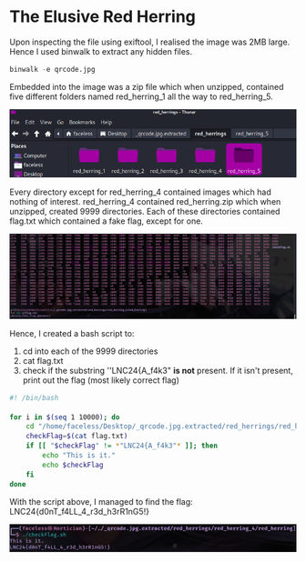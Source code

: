 # The Elusive Red Herring

Upon inspecting the file using exiftool, I realised the image was 2MB large. Hence I used binwalk to extract any hidden files.

```python
binwalk -e qrcode.jpg
```

Embedded into the image was a zip file which when unzipped, contained five different folders named red_herring_1 all the way to red_herring_5. 

​![image](assets/image-20240312165623-q7v8e05.png)​

Every directory except for red_herring_4 contained images which had nothing of interest. red_herring_4 contained red_herring.zip which when unzipped, created 9999 directories. Each of these directories contained flag.txt which contained a fake flag, except for one.

​![image](assets/image-20240312165734-b4g755j.png)​

Hence, I created a bash script to:

1. cd into each of the 9999 directories
2. cat flag.txt
3. check if the substring ''LNC24{A_f4k3" **is not** present. If it isn't present, print out the flag (most likely correct flag)

```bash
#! /bin/bash

for i in $(seq 1 10000); do
    cd "/home/faceless/Desktop/_qrcode.jpg.extracted/red_herrings/red_herring_4/red_herring/$i"
    checkFlag=$(cat flag.txt)
    if [[ "$checkFlag" != *"LNC24{A_f4k3"* ]]; then
        echo "This is it."
		echo $checkFlag
    fi
done
```

With the script above, I managed to find the flag: LNC24{d0nT_f4LL_4_r3d_h3rR1nG5!}

​![image](assets/image-20240312174358-8mb20yq.png)​

‍
